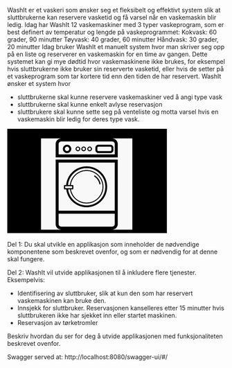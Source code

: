 
WashIt er et vaskeri som ønsker seg et fleksibelt og effektivt system slik at sluttbrukerne kan reservere vasketid og få varsel når en vaskemaskin blir ledig.
Idag har WashIt 12 vaskemaskiner med 3 typer vaskeprogram, som er best definert av temperatur og lengde på vaskeprogrammet:
Kokvask: 60 grader, 90 minutter
Tøyvask: 40 grader, 60 minutter
Håndvask: 30 grader, 20 minutter
Idag bruker WashIt et manuelt system hvor man skriver seg opp på en liste og reserverer en vaskemaskin for en time av gangen. Dette systemet kan gi mye dødtid hvor vaskemaskinene ikke brukes, for eksempel hvis sluttbrukerne ikke bruker sin reserverte vasketid, eller hvis de setter på et vaskeprogram som tar kortere tid enn den tiden de har reservert.
WashIt ønsker et system hvor
-	sluttbrukerne skal kunne reservere vaskemaskiner ved å angi type vask
-	sluttbrukerne skal kunne enkelt avlyse reservasjon
-	sluttbrukere skal kunne sette seg på venteliste og motta varsel hvis en vaskemaskin blir ledig for deres type vask.


![](washing-machine.png)

Del 1:
Du skal utvikle en applikasjon som inneholder de nødvendige komponentene som beskrevet ovenfor, og som er nødvendig for at denne skal fungere.

Del 2:
WashIt vil utvide applikasjonen til å inkludere flere tjenester. Eksempelvis:
-	Identifisering av sluttbruker, slik at kun den som har reservert vaskemaskinen kan bruke den.
-	Innsjekk for sluttbruker. Reservasjonen kanselleres etter 15 minutter hvis sluttbrukeren ikke har sjekket inn eller startet maskinen.
-	Reservasjon av tørketromler

Beskriv hvordan du ser for deg å utvide applikasjonen med funksjonaliteten beskrevet ovenfor.


Swagger served at: http://localhost:8080/swagger-ui/#/
